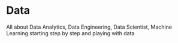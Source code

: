 # Data
All about Data Analytics, Data Engineering, Data Scientist, Machine Learning
starting step by step and playing with data
